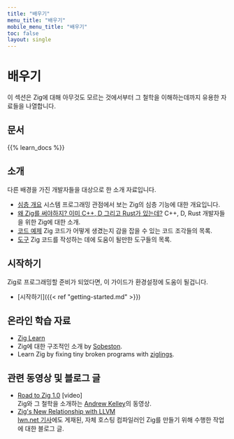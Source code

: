 ```yaml
---
title: "배우기"
menu_title: "배우기"
mobile_menu_title: "배우기"
toc: false
layout: single
---
```


# 배우기
이 섹션은 Zig에 대해 아무것도 모르는 것에서부터 그 철학을 이해하는데까지 유용한 자료들을 나열합니다.

## 문서
{{% learn_docs %}}

## 소개
다른 배경을 가진 개발자들을 대상으로 한 소개 자료입니다.

- [심층 개요](overview/)
시스템 프로그래밍 관점에서 보는 Zig의 심층 기능에 대한 개요입니다.
- [왜 Zig를 써야하지? 이미 C++, D 그리고 Rust가 있는데?](why_zig_rust_d_cpp/)
C++, D, Rust 개발자들을 위한 Zig에 대한 소개.
- [코드 예제](samples/)
Zig 코드가 어떻게 생겼는지 감을 잡을 수 있는 코드 조각들의 목록.
- [도구](tools/)
Zig 코드를 작성하는 데에 도움이 될만한 도구들의 목록.


## 시작하기
Zig로 프로그래밍할 준비가 되었다면, 이 가이드가 환경설정에 도움이 될겁니다.

- [시작하기]({{< ref "getting-started.md" >}})  

## 온라인 학습 자료
- [Zig Learn](https://ziglearn.org)  
- Zig에 대한 구조적인 소개 by [Sobeston](https://github.com/sobeston).
- Learn Zig by fixing tiny broken programs with [ziglings](https://github.com/ratfactor/ziglings).

## 관련 동영상 및 블로그 글
- [Road to Zig 1.0](https://www.youtube.com/watch?v=Gv2I7qTux7g) [video]  
Zig와 그 철학을 소개하는 [Andrew Kelley](https://andrewkelley.me)의 동영상.
- [Zig's New Relationship with LLVM](https://kristoff.it/blog/zig-new-relationship-llvm/)  
[lwn.net 기사](https://lwn.net/Articles/833400/)에도 게재된, 자체 호스팅 컴파일러인 Zig를 만들기 위해 수행한 작업에 대한 블로그 글.


















